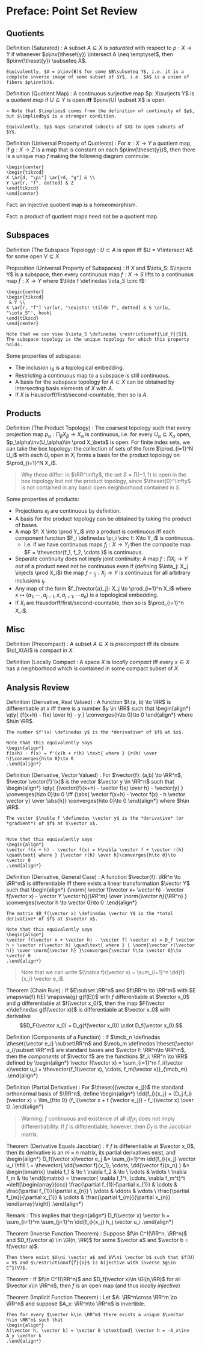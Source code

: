 # Preface: Point Set Review

## Quotients 

Definition (Saturated)
:   A subset $A\subseteq X$ is *saturated* with respect to $p:X\to Y$ if whenever $p\inv(\theset{y}) \intersect A \neq \emptyset$, then $p\inv(\theset{y}) \subseteq A$.

    Equivalently, $A = p\inv(B)$ for some $B\subseteq Y$, i.e. it is a complete inverse image of some subset of $Y$, i.e. $A$ is a union of fibers $p\inv(b)$.

Definition (Quotient Map)
:   A continuous surjective map $p: X\surjects Y$ is a *quotient map* if $U\subseteq Y$ is open **iff** $p\inv(U) \subset X$ is open.

    > Note that $\implies$ comes from the definition of continuity of $p$, but $\impliedby$ is a stronger condition.

    Equivalently, $p$ maps saturated subsets of $X$ to open subsets of $Y$.

Definition (Universal Property of Quotients)
:   For $\pi :X\to Y$ a quotient map, if $g:X\to Z$ is a map that is constant on each $p\inv(\theset{y})$, then there is a unique map $f$ making the following diagram commute:

    \begin{center}
    \begin{tikzcd}
    X \ar[d, "\pi"] \ar[rd, "g"] & \\
    Y \ar[r, "f", dotted] & Z
    \end{tikzcd}
    \end{center}

Fact: an injective quotient map is a homeomorphism.

Fact: a product of quotient maps need not be a quotient map.

## Subspaces

Definition (The Subspace Topology)
: $U\subset A$ is open iff $U = V\intersect A$ for some open $V\subseteq X$.

Proposition (Universal Property of Subspaces)
:   If $X$ and $\iota_S: S\injects Y$ is a subspace, then every continuous map $f: X\to S$ lifts to a continuous map $\tilde f: X\to Y$ where $\tilde f \definedas \iota_S \circ f$:

    \begin{center}
    \begin{tikzcd}
     & Y \\
    X \ar[r, "f"] \ar[ur, "\exists! \tilde f", dotted] & S \ar[u, "\iota_S"', hook]
    \end{tikzcd}
    \end{center}

    Note that we can view $\iota_S \definedas \restrictionof{\id_Y}{S}$.
    The subspace topology is the unique topology for which this property holds.

Some properties of subspace:

- The inclusion $\iota_S$ is a topological embedding.
- Restricting a continuous map to a subspace is still continuous.
- A basis for the subspace topology for $A\subset X$ can be obtained by intersecting basis elements of $X$ with $A$.
- If $X$ is Hausdorff/first/second-countable, then so is $A$.

## Products 

Definition (The Product Topology)
: The coarsest topology such that every projection map $p_\alpha: \prod_\beta X_\beta \to X_\alpha$ is continuous, i.e. for every $U_\alpha \subseteq X_\alpha$ open, $p_\alpha\inv(U_\alpha)\in \prod X_\beta$ is open.
  For finite index sets, we can take the box topology: the collection of sets of the form $\prod_{i=1}^N U_i$ with each $U_i$ open in $X_i$ forms a basis for the product topology on $\prod_{i=1}^N X_i$.

> Why these differ: in $\RR^\infty$, the set $S = \prod (-1, 1)$ is open in the box topology but not the product topology, since $\theset{0}^\infty$ is not contained in any basic open neighborhood contained in $S$.

Some properties of products:

- Projections $\pi_i$ are continuous by definition.
- A basis for the product topology can be obtained by taking the product of bases.
- A map $f: X \into \prod Y_i$ *into* a product is continuous iff each component function $F_i \definedas \pi_i \circ f: X\to Y_i$ is continuous.
  - I.e. if we have continuous maps $f_i:X\to Y_i$ then the composite map $F = \thevector{f_1, f_2, \cdots }$ is continuous.
- Separate continuity does not imply joint continuity: A map $f: \prod X_i \to Y$ *out* of a product need not be continuous even if (defining $\iota_j: X_j \injects \prod X_i$) the map $f\circ \iota_j: X_j \to Y$ is continuous for all arbitrary inclusions $\iota_j$.
- Any map of the form $f_{\vector{a}_j}: X_j \to \prod_{i=1}^n X_i$ where $x\mapsto (a_1, \cdots, a_{j-1}, x, a_{j+1}, \cdots a_n)$ is a topological embedding.
- If $X_i$ are Hausdorff/first/second-countable, then so is $\prod_{i=1}^n X_i$.

## Misc

Definition (Precompact)
: A subset $A\subseteq X$ is *precompact* iff its closure $\cl_X(A)$ is compact in $X$.

Definition (Locally Compact
: A space $X$ is *locally compact* iff every $x\in X$ has a neighborhood which is contained in some compact subset of $X$.

## Analysis Review

Definition (Derivative, Real Valued)
:   A function $f:(a, b) \to \RR$ is differentiable at $x$ iff there is a number $y \in \RR$ such that
    \begin{align*}
    \qty{ {f(x+h) - f(x) \over h} - y } \converges{h\to 0}\to 0
    \end{align*}
    where $h\in \RR$.

    The number $f'(x) \definedas y$ is the *derivative* of $f$ at $x$.

    Note that this equivalently says
    \begin{align*}
    f(x+h) - f(x) = f'(x)h + r(h) \text{ where } {r(h) \over h}\converges{h\to 0}\to 0
    .\end{align*}


Definition (Derivative, Vector Valued)
:   For $\vector{f}: (a,b) \to \RR^n$, $\vector \vector{f}'(x)$ is the vector $\vector y \in \RR^n$ such that
    \begin{align*}
    \qty{ {\vector{f}(x+h) - \vector f(x) \over h} - \vector{y} } \converges{h\to 0}\to 0 \iff {\abs{ \vector f(x+h) - \vector f(x) - h \vector \vector y} \over \abs{h}}  \converges{h\to 0}\to 0
    \end{align*}
    where $h\in \RR$.

    The vector $\nabla f \definedas \vector y$ is the *derivative* (or *gradient*) of $f$ at $\vector x$.
    

    Note that this equivalently says
    \begin{align*}
    \vector f(x + h) - \vector f(x) = h\nabla \vector f + \vector r(h) \quad\text{ where } {\vector r(h) \over h}\converges{h\to 0}\to \vector 0
    .\end{align*}

Definition (Derivative, General Case)
:   A function $\vector{f}: \RR^n \to \RR^m$ is differentiable iff there exists a linear transformation $\vector Y$ such that 
    \begin{align*}
    {\norm{ \vector f(\vector x+ \vector h) - \vector f(\vector x) - \vector Y \vector h}_{\RR^m} \over \norm{\vector h}_{\RR^n} }  \converges{\vector h \to \vector 0}\to 0
    .\end{align*}

    The matrix $D_f(\vector x) \definedas \vector Y$ is the *total derivative* of $f$ at $\vector x$.
    
    Note that this equivalently says
    \begin{align*}
    \vector f(\vector x + \vector h) - \vector f( \vector x) = D_f \vector h + \vector r(\vector h) \quad\text{ where } { \norm{\vector r(\vector h)} \over \norm{\vector h} }\converges{\vector h\to \vector 0}\to \vector 0
    .\end{align*}

> Note that we can write $(\nabla f)(\vector x) = \sum_{i=1}^n \dd{f}{x_i} \vector e_i$.

Theorem (Chain Rule)
: If $E\subset \RR^n$ and $f:\RR^n \to \RR^m$ with $E \mapsvia{f} f(E) \mapsvia{g} g(f(E))$ with $f$ differentiable at $\vector x_0$ and $g$ differentiable at $f(\vector x_0)$, then the map $F(\vector x)\definedas g(f(\vector x))$ is differentiable at $\vector x_0$ with derivative $$D_F(\vector x_0) = D_g(f(\vector x_0)) \cdot D_f(\vector x_0).$$

Definition (Components of a Function)
:   If $\mcb_n \definedas \theset{\vector e_i} \subset\RR^n$ and $\mcb_m \definedas \theset{\vector u_i}\subset \RR^m$ are standard bases and $\vector f: \RR^n\to \RR^m$, then the *components* of $\vector f$ are the functions $f_i: \RR^n \to \RR$ defined by
    \begin{align*}
    \vector f(\vector x) = \sum_{i=1}^m f_i(\vector x)\vector u_i = \thevector{f_1(\vector x), \cdots, f_m(\vector x)}_{\mcb_m} 
    .\end{align*}

Definition (Partial Derivative)
:   For $\theset{{\vector e_j}}$ the standard orthonormal basis of $\RR^n$, define
    \begin{align*}
    \dd{f_i}{x_j} = (D_j f_i)(\vector x) = \lim_{t\to 0} {f_i(\vector x + t {\vector e_j}) - f_i(\vector x) \over t}
    .\end{align*}

> Warning: $f$ continuous and existence of all $\dd{f_i}{x_j}$ does not imply differentiability.
> If $f$ is differentiable, however, then $D_f$ is the Jacobian matrix.

Theorem (Derivative Equals Jacobian)
: If $f$ is differentiable at $\vector x_0$, then its derivative is an $m\times n$ matrix, its partial derivatives exist, and
\begin{align*}
D_f(\vector x)\vector e_j &= \sum_{i=1}^m \dd{f_i}{x_j} \vector u_i \hfill \\
= \thevector{ \dd{\vector f}{x_1}, \cdots, \dd{\vector f}{x_n} }
&= 
\begin{bmatrix}
\nabla f_1 & \to \\
\nabla f_2 & \to \\
\vdots & \vdots \\
\nabla f_m & \to
\end{bmatrix}
= \thevector{ \nabla f_1^t, \cdots, \nabla f_m^t}^t
=\left[\begin{array}{ccc}
\frac{\partial f_{1}}{\partial x_{1}} & \cdots & \frac{\partial f_{1}}{\partial x_{n}} \\
\vdots & \ddots & \vdots \\
\frac{\partial f_{m}}{\partial x_{1}} & \cdots & \frac{\partial f_{m}}{\partial x_{n}}
\end{array}\right]
.\end{align*}


Remark
: This implies that
\begin{align*}
D_f(\vector x) \vector h = \sum_{i=1}^m \sum_{j=1}^n \dd{f_i}{x_j} h_j \vector u_i
.\end{align*}


Theorem (Inverse Function Theorem)
:   Suppose $f\in C^1(\RR^n, \RR^n)$ and $D_f(\vector a) \in \Gl(n, \RR)$ for some $\vector a$ and $\vector b = f(\vector a)$.
      
    Then there exist $U\ni \vector a$ and $V\ni \vector b$ such that $f(U) = V$ and $\restrictionof{f}{U}$ is bijective with inverse $g\in C^1(V)$.

Theorem
: If $f\in C^1(\RR^n)$ and $D_f(\vector x)\in \Gl(n,\RR)$ for all $\vector x\in \RR^n$, then $f$ is an open map (and thus *locally injective*)

Theorem (Implicit Function Theorem)
:   Let $A: \RR^n\cross \RR^m \to \RR^n$ and suppose $A_x: \RR^n\to \RR^n$ is invertible.

    Then for every $\vector k\in \RR^m$ there exists a unique $\vector h\in \RR^n$ such that
    \begin{align*}
    A(\vector h, \vector k) = \vector 0 \qtext{and} \vector h = -A_x\inv A_y \vector k
    .\end{align*}


